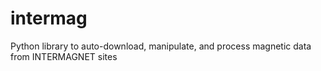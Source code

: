 # intermag
Python library to auto-download, manipulate, and process magnetic data from INTERMAGNET sites
